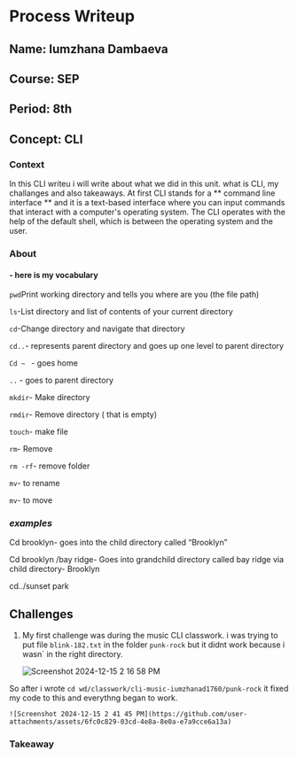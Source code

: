# Process Writeup
## Name: Iumzhana Dambaeva
## Course: SEP
## Period: 8th
## Concept: CLI


### Context
In this CLI writeu i will write about what we did in this unit. what is CLI, my challanges and also takeaways. 
At first CLI stands for a ** command line interface **  and it is a text-based interface where you can input commands that interact with a computer's operating system. The CLI operates with the help of the default shell, which is between the operating system and the user.

### About 
#### - here is my vocabulary 
```pwd```Print working directory and tells you where are you (the file path)

```ls```-List directory and list of contents of your current directory

```cd```-Change directory and navigate that directory 

```cd..```- represents parent directory and goes up one level to parent directory

```Cd ~ ``` - goes home

```..``` - goes to parent directory

```mkdir```- Make  directory 

```rmdir```- Remove directory ( that is empty)

```touch```- make file 

```rm```- Remove 

```rm -rf```- remove folder

```mv```- to rename

```mv```- to move




 ### _examples_
Cd brooklyn- goes into the child directory called “Brooklyn”

Cd brooklyn /bay ridge- Goes into grandchild directory called bay ridge via child directory- Brooklyn 

cd../sunset park

## Challenges
1. My first challenge was during the music CLI classwork. i was trying to put file  ```blink-182.txt``` in the folder ```punk-rock``` but it didnt work
because i wasn´ in the right directory.

   ![Screenshot 2024-12-15 2 16 58 PM](https://github.com/user-attachments/assets/ce19e181-6527-4a70-a1d9-3bc5018baeb2)
   
So after i wrote ```cd wd/classwork/cli-music-iumzhanad1760/punk-rock``` it fixed my code to this and everythng began to work. 

    ![Screenshot 2024-12-15 2 41 45 PM](https://github.com/user-attachments/assets/6fc0c829-03cd-4e8a-8e0a-e7a9cce6a13a)



   


  
### Takeaway

